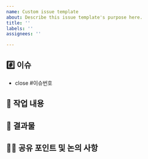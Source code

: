 ```yaml
---
name: Custom issue template
about: Describe this issue template's purpose here.
title: ''
labels: ''
assignees: ''

---
```


## #️⃣ 이슈

- close #이슈번호

## 📝 작업 내용

## 📸 결과물

## 👩‍💻 공유 포인트 및 논의 사항
